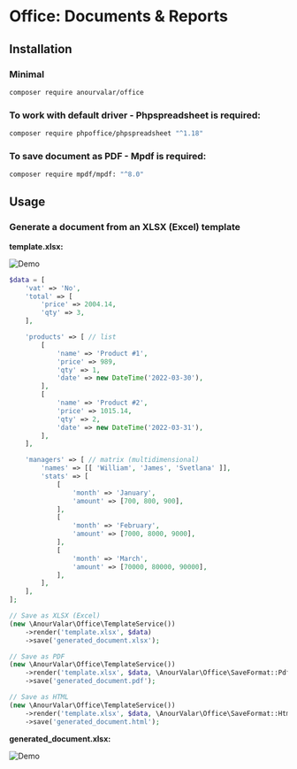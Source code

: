 # Office: Documents & Reports

## Installation

### Minimal

```bash
composer require anourvalar/office
```

### To work with default driver - Phpspreadsheet is required:

```bash
composer require phpoffice/phpspreadsheet "^1.18"
```


### To save document as PDF - Mpdf is required:

```bash
composer require mpdf/mpdf: "^8.0"
```


## Usage

### Generate a document from an XLSX (Excel) template

**template.xlsx:**

![Demo](https://anour.ru/resources/office_template.xlsx.png)



```php
$data = [
    'vat' => 'No',
    'total' => [
        'price' => 2004.14,
        'qty' => 3,
    ],

    'products' => [ // list
        [
            'name' => 'Product #1',
            'price' => 989,
            'qty' => 1,
            'date' => new DateTime('2022-03-30'),
        ],
        [
            'name' => 'Product #2',
            'price' => 1015.14,
            'qty' => 2,
            'date' => new DateTime('2022-03-31'),
        ],
    ],

    'managers' => [ // matrix (multidimensional)
        'names' => [[ 'William', 'James', 'Svetlana' ]],
        'stats' => [
            [
                'month' => 'January',
                'amount' => [700, 800, 900],
            ],
            [
                'month' => 'February',
                'amount' => [7000, 8000, 9000],
            ],
            [
                'month' => 'March',
                'amount' => [70000, 80000, 90000],
            ],
        ],
    ],
];

// Save as XLSX (Excel)
(new \AnourValar\Office\TemplateService())
    ->render('template.xlsx', $data)
    ->save('generated_document.xlsx');

// Save as PDF
(new \AnourValar\Office\TemplateService())
    ->render('template.xlsx', $data, \AnourValar\Office\SaveFormat::Pdf)
    ->save('generated_document.pdf');

// Save as HTML
(new \AnourValar\Office\TemplateService())
    ->render('template.xlsx', $data, \AnourValar\Office\SaveFormat::Html)
    ->save('generated_document.html');
```

**generated_document.xlsx:**

![Demo](https://anour.ru/resources/office_generated_document.xlsx.png)
